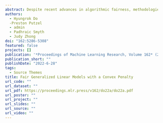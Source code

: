 ```yaml
---
abstract: Despite recent advances in algorithmic fairness, methodologies for achieving fairness with generalized linear models (GLMs) have yet to be explored in general, despite GLMs being widely used in practice. In this paper we introduce two fairness criteria for GLMs based on equalizing expected outcomes or log-likelihoods. We prove that for GLMs both criteria can be achieved via a convex penalty term based solely on the linear components of the GLM, thus permitting efficient optimization. We also derive theoretical properties for the resulting fair GLM estimator. To empirically demonstrate the efficacy of the proposed fair GLM, we compare it with other well-known fair prediction methods on an extensive set of benchmark datasets for binary classification and regression. In addition, we demonstrate that the fair GLM can generate fair predictions for a range of response variables, other than binary and continuous outcomes.
authors:
  - Hyungrok Do
  -Preston Putzel
  - admin
  - Padhraic Smyth
  - Judy Zhong
doi: "162:5286-5308"
featured: false
projects: []
publication: '*Proceedings of Machine Learning Research, Volume 162* (2022)'
publication_short: ""
publishDate: "2022-6-28"
tags:
  - Source Themes
title: Fair Generalized Linear Models with a Convex Penalty
url_code: ""
url_dataset: ""
url_pdf: https://proceedings.mlr.press/v162/do22a/do22a.pdf
url_poster: ""
url_project: ""
url_slides: ""
url_source: ""
url_video: ""
---
```

  
  